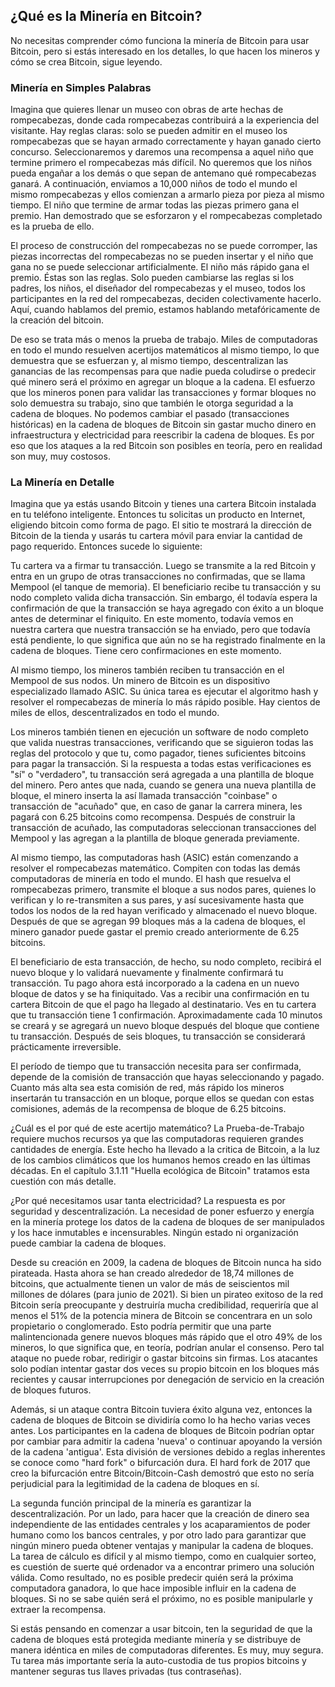  ## ¿Qué es la Minería en Bitcoin?
No necesitas comprender cómo funciona la minería de Bitcoin para usar Bitcoin, pero si estás interesado en los detalles, lo que hacen los mineros y cómo se crea Bitcoin, sigue leyendo.

### Minería en Simples Palabras
Imagina que quieres llenar un museo con obras de arte hechas de rompecabezas, donde cada rompecabezas contribuirá a la experiencia del visitante. Hay reglas claras: solo se pueden admitir en el museo los rompecabezas que se hayan armado correctamente y hayan ganado cierto concurso. Seleccionaremos y daremos una recompensa a aquel niño que termine primero el rompecabezas más difícil. No queremos que los niños pueda engañar a los demás o que sepan de antemano qué rompecabezas ganará. A continuación, enviamos a 10,000 niños de todo el mundo el mismo rompecabezas y ellos comienzan a armarlo pieza por pieza al mismo tiempo. El niño que termine de armar todas las piezas primero gana el premio. Han demostrado que se esforzaron y el rompecabezas completado es la prueba de ello.

El proceso de construcción del rompecabezas no se puede corromper, las piezas incorrectas del rompecabezas no se pueden insertar y el niño que gana no se puede seleccionar artificialmente. El niño más rápido gana el premio. Éstas son las reglas. Solo pueden cambiarse las reglas si los padres, los niños, el diseñador del rompecabezas y el museo, todos los participantes en la red del rompecabezas, deciden colectivamente hacerlo. Aquí, cuando hablamos del premio, estamos hablando metafóricamente de la creación del bitcoin.

De eso se trata más o menos la prueba de trabajo. Miles de computadoras en todo el mundo resuelven acertijos matemáticos al mismo tiempo, lo que demuestra que se esfuerzan y, al mismo tiempo, descentralizan las ganancias de las recompensas para que nadie pueda coludirse o predecir qué minero será el próximo en agregar un bloque a la cadena. El esfuerzo que los mineros ponen para validar las transacciones y formar bloques no solo demuestra su trabajo, sino que también le otorga seguridad a la cadena de bloques. No podemos cambiar el pasado (transacciones históricas) en la cadena de bloques de Bitcoin sin gastar mucho dinero en infraestructura y electricidad para reescribir la cadena de bloques. Es por eso que los ataques a la red Bitcoin son posibles en teoría, pero en realidad son muy, muy costosos.

### La Minería en Detalle

Imagina que ya estás usando Bitcoin y tienes una cartera Bitcoin instalada en tu teléfono inteligente. Entonces tu solicitas un producto en Internet, eligiendo bitcoin como forma de pago. El sitio te mostrará la dirección de Bitcoin de la tienda y usarás tu cartera móvil para enviar la cantidad de pago requerido. Entonces sucede lo siguiente:

Tu cartera va a firmar tu transacción. Luego se transmite a la red Bitcoin y entra en un grupo de otras transacciones no confirmadas, que se llama Mempool (el tanque de memoria). El beneficiario recibe tu transacción y su nodo completo valida dicha transacción. Sin embargo, él todavía espera la confirmación de que la transacción se haya agregado con éxito a un bloque antes de determinar el finiquito. En este momento, todavía vemos en nuestra cartera que nuestra transacción se ha enviado, pero que todavía está pendiente, lo que significa que aún no se ha registrado finalmente en la cadena de bloques. Tiene cero confirmaciones en este momento.

Al mismo tiempo, los mineros también reciben tu transacción en el Mempool de sus nodos. Un minero de Bitcoin es un dispositivo especializado llamado ASIC. Su única tarea es ejecutar el algoritmo hash y resolver el rompecabezas de minería lo más rápido posible. Hay cientos de miles de ellos, descentralizados en todo el mundo.

Los mineros también tienen en ejecución un software de nodo completo que valida nuestras transacciones, verificando que se siguieron todas las reglas del protocolo y que tu, como pagador, tienes suficientes bitcoins para pagar la transacción. Si la respuesta a todas estas verificaciones es "sí" o "verdadero", tu transacción será agregada a una plantilla de bloque del minero. Pero antes que nada, cuando se genera una nueva plantilla de bloque, el minero inserta la así llamada transacción "coinbase" o transacción de "acuñado" que, en caso de ganar la carrera minera, les pagará con 6.25 bitcoins como recompensa. Después de construir la transacción de acuñado, las computadoras seleccionan transacciones del Mempool y las agregan a la plantilla de bloque generada previamente.

Al mismo tiempo, las computadoras hash (ASIC) están comenzando a resolver el rompecabezas matemático. Compiten con todas las demás computadoras de minería en todo el mundo. El hash que resuelva el rompecabezas primero, transmite el bloque a sus nodos pares, quienes lo verifican y lo re-transmiten a sus pares, y así sucesivamente hasta que todos los nodos de la red hayan verificado y almacenado el nuevo bloque. Después de que se agregan 99 bloques más a la cadena de bloques, el minero ganador puede gastar el premio creado anteriormente de 6.25 bitcoins.

El beneficiario de esta transacción, de hecho, su nodo completo, recibirá el nuevo bloque y lo validará nuevamente y finalmente confirmará tu transacción. Tu pago ahora está incorporado a la cadena en un nuevo bloque de datos y se ha finiquitado. Vas a recibir una confirmación en tu cartera Bitcoin de que el pago ha llegado al destinatario. Ves en tu cartera que tu transacción tiene 1 confirmación. Aproximadamente cada 10 minutos se creará y se agregará un nuevo bloque después del bloque que contiene tu transacción. Después de seis bloques, tu transacción se considerará prácticamente irreversible.

El período de tiempo que tu transacción necesita para ser confirmada, depende de la comisión de transacción que hayas seleccionando y pagado. Cuanto más alta sea esta comisión de red, más rápido los mineros insertarán tu transacción en un bloque, porque ellos se quedan con estas comisiones, además de la recompensa de bloque de 6.25 bitcoins.

¿Cuál es el por qué de este acertijo matemático? La Prueba-de-Trabajo requiere muchos recursos ya que las computadoras requieren grandes cantidades de energía. Este hecho ha llevado a la critica de Bitcoin, a la luz de los cambios climáticos que los humanos hemos creado en las últimas décadas. En el capítulo 3.1.11 "Huella ecológica de Bitcoin" tratamos esta cuestión con más detalle.

¿Por qué necesitamos usar tanta electricidad? La respuesta es por seguridad y descentralización. La necesidad de poner esfuerzo y energía en la minería protege los datos de la cadena de bloques de ser manipulados y los hace inmutables e incensurables. Ningún estado ni organización puede cambiar la cadena de bloques.

Desde su creación en 2009, la cadena de bloques de Bitcoin nunca ha sido pirateada. Hasta ahora se han creado alrededor de 18,74 millones de bitcoins, que actualmente tienen un valor de más de seiscientos mil millones de dólares (para junio de 2021). Si bien un pirateo exitoso de la red Bitcoin sería preocupante y destruiría mucha credibilidad, requeriría que al menos el 51% de la potencia minera de Bitcoin se concentrara en un solo propietario o conglomerado. Esto podría permitir que una parte malintencionada genere nuevos bloques más rápido que el otro 49% de los mineros, lo que significa que, en teoría, podrían anular el consenso. Pero tal ataque no puede robar, redirigir o gastar bitcoins sin firmas. Los atacantes solo podían intentar gastar dos veces su propio bitcoin en los bloques más recientes y causar interrupciones por denegación de servicio en la creación de bloques futuros.

Además, si un ataque contra Bitcoin tuviera éxito alguna vez, entonces la cadena de bloques de Bitcoin se dividiría como lo ha hecho varias veces antes. Los participantes en la cadena de bloques de Bitcoin podrían optar por cambiar para admitir la cadena 'nueva' o continuar apoyando la versión de la cadena 'antigua'. Esta división de versiones debido a reglas inherentes se conoce como "hard fork" o bifurcación dura. El hard fork de 2017 que creo la bifurcación entre Bitcoin/Bitcoin-Cash demostró que esto no sería perjudicial para la legitimidad de la cadena de bloques en sí.

La segunda función principal de la minería es garantizar la descentralización. Por un lado, para hacer que la creación de dinero sea independiente de las entidades centrales y los acaparamientos de poder humano como los bancos centrales, y por otro lado para garantizar que ningún minero pueda obtener ventajas y manipular la cadena de bloques. La tarea de cálculo es difícil y al mismo tiempo, como en cualquier sorteo, es cuestión de suerte qué ordenador va a encontrar primero una solución válida. Como resultado, no es posible predecir quién será la próxima computadora ganadora, lo que hace imposible influir en la cadena de bloques. Si no se sabe quién será el próximo, no es posible manipularle y extraer la recompensa.

Si estás pensando en comenzar a usar bitcoin, ten la seguridad de que la cadena de bloques está protegida mediante minería y se distribuye de manera idéntica en miles de computadoras diferentes. Es muy, muy segura. Tu tarea más importante sería la auto-custodia de tus propios bitcoins y mantener seguras tus llaves privadas (tus contraseñas).
